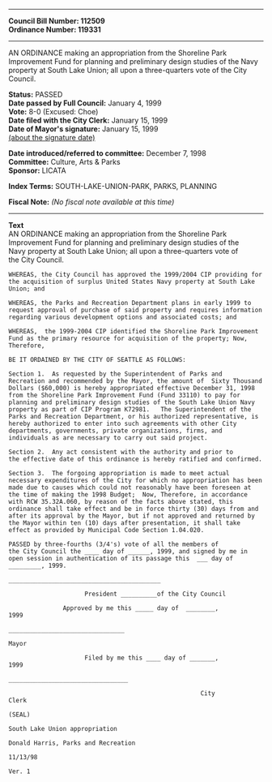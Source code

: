 * * * * *  
  
**Council Bill Number: [](#h0)[](#h2)112509**   
**Ordinance Number: 119331**  
  
* * * * *  
  
AN ORDINANCE making an appropriation from the Shoreline Park Improvement Fund for planning and preliminary design studies of the Navy property at South Lake Union; all upon a three-quarters vote of the City Council.  
  
**Status:** PASSED   
**Date passed by Full Council:** January 4, 1999   
**Vote:** 8-0 (Excused: Choe)   
**Date filed with the City Clerk:** January 15, 1999   
**Date of Mayor's signature:** January 15, 1999   
[(about the signature date)](/~public/approvaldate.htm)   
  
  
**Date introduced/referred to committee:** December 7, 1998   
**Committee:** Culture, Arts & Parks   
**Sponsor:** LICATA   
  
**Index Terms:** SOUTH-LAKE-UNION-PARK, PARKS, PLANNING  
  
**Fiscal Note:** *(No fiscal note available at this time)*  
  
* * * * *  
  
**Text**  
    AN ORDINANCE  making  an appropriation from the Shoreline Park  
    Improvement Fund for planning and preliminary design studies of the  
    Navy property at South Lake Union; all upon a three-quarters vote of  
    the City Council.  
  
    WHEREAS, the City Council has approved the 1999/2004 CIP providing for  
    the acquisition of surplus United States Navy property at South Lake  
    Union; and  
  
    WHEREAS, the Parks and Recreation Department plans in early 1999 to  
    request approval of purchase of said property and requires information  
    regarding various development options and associated costs; and  
  
    WHEREAS,  the 1999-2004 CIP identified the Shoreline Park Improvement  
    Fund as the primary resource for acquisition of the property; Now,  
    Therefore,  
  
    BE IT ORDAINED BY THE CITY OF SEATTLE AS FOLLOWS:  
  
    Section 1.  As requested by the Superintendent of Parks and  
    Recreation and recommended by the Mayor, the amount of  Sixty Thousand  
    Dollars ($60,000) is hereby appropriated effective December 31, 1998  
    from the Shoreline Park Improvement Fund (Fund 33110) to pay for  
    planning and preliminary design studies of the South Lake Union Navy  
    property as part of CIP Program K72981.   The Superintendent of the  
    Parks and Recreation Department, or his authorized representative, is  
    hereby authorized to enter into such agreements with other City  
    departments, governments, private organizations, firms, and  
    individuals as are necessary to carry out said project.  
  
    Section 2.  Any act consistent with the authority and prior to  
    the effective date of this ordinance is hereby ratified and confirmed.  
  
    Section 3.  The forgoing appropriation is made to meet actual  
    necessary expenditures of the City for which no appropriation has been  
    made due to causes which could not reasonably have been foreseen at  
    the time of making the 1998 Budget;  Now, Therefore, in accordance  
    with RCW 35.32A.060, by reason of the facts above stated, this  
    ordinance shall take effect and be in force thirty (30) days from and  
    after its approval by the Mayor, but if not approved and returned by  
    the Mayor within ten (10) days after presentation, it shall take  
    effect as provided by Municipal Code Section 1.04.020.  
  
    PASSED by three-fourths (3/4's) vote of all the members of  
    the City Council the ____ day of ______, 1999, and signed by me in  
    open session in authentication of its passage this  ___ day of  
    _________, 1999.  
  
    __________________________________________  
  
                         President __________of the City Council  
  
                   Approved by me this _____ day of  ________,  
    1999  
  
    ________________________________  
  
    Mayor  
  
                         Filed by me this ____ day of _______,  
    1999  
  
    _________________________________  
  
                                                         City  
    Clerk  
  
    (SEAL)  
  
    South Lake Union appropriation  
  
    Donald Harris, Parks and Recreation  
  
    11/13/98  
  
    Ver. 1  
